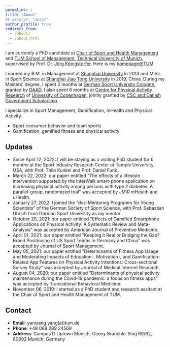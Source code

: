 ```yaml
---
permalink: /
title: "About"
## excerpt: "About"
author_profile: true
redirect_from: 
  - /about/
  - /about.html
---
```


I am currently a PhD candidate at [Chair of Sport and Health Management](https://www.sg.tum.de/en/mgt/home/) and [TUM School of Management](https://www.wi.tum.de/), [Technical University of Munich](https://www.tum.de/), supervised by Prof. Dr. [Jörg Königstorfer](https://www.sg.tum.de/en/mgt/team/ordinarius/). Here is my [homepage@TUM](https://www.sg.tum.de/en/mgt/team/research-assistants/personal-information-yanxiang-yang/).

I earned my B.M. in Management at [Shanghai University](https://www.shu.edu.cn/) in 2013 and M.Sc. in Sport Science at [Shanghai Jiao Tong University](https://www.sjtu.edu.cn/) in 2019, China. During my Masters' degree, I spent 3 months at [German Sport University Cologne](https://www.dshs-koeln.de/), granted by [DAAD](https://www.daad.org.cn/zh/find-funding/funding-programmes-in-germany/master-short-term-scholarship). I also spent 6 months at [Centre for Physical Activity Research](https://aktivsundhed.dk/da/) of [University of Copenhagen](https://www.ku.dk/english/), jointly granted by [CSC and Danish Government Scholarship](https://www.csc.edu.cn/chuguo).

I specialize in Sport Management, Gamification, mHealth and Physical Activity.
* Sport consumer behavior and team sports
* Gamification, gamified fitness and physical activity

## Updates

* Since April 12, 2022: I will be staying as a visiting PhD student for 6 months at the Sport Industry Research Center of Temple University, USA, with Prof. Thilo Kunkel and Prof. Daniel Funk.
* March 22, 2022: our paper entitled "The effects of a lifestyle intervention supported by the InterWalk smart-phone application on increasing physical activity among persons with type 2 diabetes: A parallel-group, randomized trial" was accepted by JMIR mHealth and uHealth.
* January 27, 2022: I joined the "dvs-Mentoring Programm for Young Scientists" of the German Society of Sport Science, with Prof. Sebastian Uhrich from German Sport University as my mentor.
* October 20, 2021: our paper entitled "Effects of Gamified Smartphone Applications on Physical Activity: A Systematic Review and Meta-Analysis" was accepted by American Journal of Preventive Medicine.
* April 01, 2021: our paper entitled "Keeping it Real or Bridging the Gap? Brand Positioning of US Sport Teams in Germany and China" was accepted by Journal of Sport Management.
* May 05, 2021: our paper entitled "Determinants of Fitness App Usage and Moderating Impacts of Education-, Motivation-, and Gamification-Related App Features on Physical Activity Intentions: Cross-sectional Survey Study" was accepted by Journal of Medical Internet Research.
* August 04, 2020: our paper entitled "Determinants of physical activity maintenance during the Covid-19 pandemic: a focus on fitness apps" was accepted by Translational Behavioral Medicine.
* November 06, 2019: I started as a PhD student and research assitant at the Chair of Sport and Health Management of TUM.


## Contact

* <b>Email</b>: yanxiang.yang(at)tum.de
* <b>Phone</b>: +49 089 289 24569
* <b>Address</b>: Campus D Uptown Munich, Georg-Brauchle-Ring 60/62, 80992 Munich, Germany


